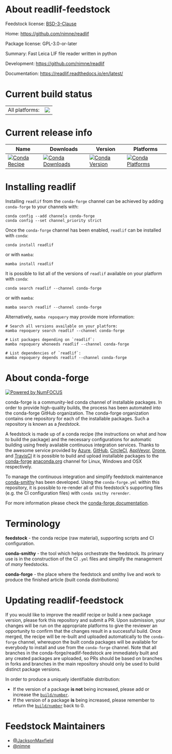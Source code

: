 About readlif-feedstock
=======================

Feedstock license: [BSD-3-Clause](https://github.com/conda-forge/readlif-feedstock/blob/main/LICENSE.txt)

Home: https://github.com/nimne/readlif

Package license: GPL-3.0-or-later

Summary: Fast Leica LIF file reader written in python

Development: https://github.com/nimne/readlif

Documentation: https://readlif.readthedocs.io/en/latest/

Current build status
====================


<table><tr><td>All platforms:</td>
    <td>
      <a href="https://dev.azure.com/conda-forge/feedstock-builds/_build/latest?definitionId=13971&branchName=main">
        <img src="https://dev.azure.com/conda-forge/feedstock-builds/_apis/build/status/readlif-feedstock?branchName=main">
      </a>
    </td>
  </tr>
</table>

Current release info
====================

| Name | Downloads | Version | Platforms |
| --- | --- | --- | --- |
| [![Conda Recipe](https://img.shields.io/badge/recipe-readlif-green.svg)](https://anaconda.org/conda-forge/readlif) | [![Conda Downloads](https://img.shields.io/conda/dn/conda-forge/readlif.svg)](https://anaconda.org/conda-forge/readlif) | [![Conda Version](https://img.shields.io/conda/vn/conda-forge/readlif.svg)](https://anaconda.org/conda-forge/readlif) | [![Conda Platforms](https://img.shields.io/conda/pn/conda-forge/readlif.svg)](https://anaconda.org/conda-forge/readlif) |

Installing readlif
==================

Installing `readlif` from the `conda-forge` channel can be achieved by adding `conda-forge` to your channels with:

```
conda config --add channels conda-forge
conda config --set channel_priority strict
```

Once the `conda-forge` channel has been enabled, `readlif` can be installed with `conda`:

```
conda install readlif
```

or with `mamba`:

```
mamba install readlif
```

It is possible to list all of the versions of `readlif` available on your platform with `conda`:

```
conda search readlif --channel conda-forge
```

or with `mamba`:

```
mamba search readlif --channel conda-forge
```

Alternatively, `mamba repoquery` may provide more information:

```
# Search all versions available on your platform:
mamba repoquery search readlif --channel conda-forge

# List packages depending on `readlif`:
mamba repoquery whoneeds readlif --channel conda-forge

# List dependencies of `readlif`:
mamba repoquery depends readlif --channel conda-forge
```


About conda-forge
=================

[![Powered by
NumFOCUS](https://img.shields.io/badge/powered%20by-NumFOCUS-orange.svg?style=flat&colorA=E1523D&colorB=007D8A)](https://numfocus.org)

conda-forge is a community-led conda channel of installable packages.
In order to provide high-quality builds, the process has been automated into the
conda-forge GitHub organization. The conda-forge organization contains one repository
for each of the installable packages. Such a repository is known as a *feedstock*.

A feedstock is made up of a conda recipe (the instructions on what and how to build
the package) and the necessary configurations for automatic building using freely
available continuous integration services. Thanks to the awesome service provided by
[Azure](https://azure.microsoft.com/en-us/services/devops/), [GitHub](https://github.com/),
[CircleCI](https://circleci.com/), [AppVeyor](https://www.appveyor.com/),
[Drone](https://cloud.drone.io/welcome), and [TravisCI](https://travis-ci.com/)
it is possible to build and upload installable packages to the
[conda-forge](https://anaconda.org/conda-forge) [anaconda.org](https://anaconda.org/)
channel for Linux, Windows and OSX respectively.

To manage the continuous integration and simplify feedstock maintenance
[conda-smithy](https://github.com/conda-forge/conda-smithy) has been developed.
Using the ``conda-forge.yml`` within this repository, it is possible to re-render all of
this feedstock's supporting files (e.g. the CI configuration files) with ``conda smithy rerender``.

For more information please check the [conda-forge documentation](https://conda-forge.org/docs/).

Terminology
===========

**feedstock** - the conda recipe (raw material), supporting scripts and CI configuration.

**conda-smithy** - the tool which helps orchestrate the feedstock.
                   Its primary use is in the construction of the CI ``.yml`` files
                   and simplify the management of *many* feedstocks.

**conda-forge** - the place where the feedstock and smithy live and work to
                  produce the finished article (built conda distributions)


Updating readlif-feedstock
==========================

If you would like to improve the readlif recipe or build a new
package version, please fork this repository and submit a PR. Upon submission,
your changes will be run on the appropriate platforms to give the reviewer an
opportunity to confirm that the changes result in a successful build. Once
merged, the recipe will be re-built and uploaded automatically to the
`conda-forge` channel, whereupon the built conda packages will be available for
everybody to install and use from the `conda-forge` channel.
Note that all branches in the conda-forge/readlif-feedstock are
immediately built and any created packages are uploaded, so PRs should be based
on branches in forks and branches in the main repository should only be used to
build distinct package versions.

In order to produce a uniquely identifiable distribution:
 * If the version of a package **is not** being increased, please add or increase
   the [``build/number``](https://docs.conda.io/projects/conda-build/en/latest/resources/define-metadata.html#build-number-and-string).
 * If the version of a package **is** being increased, please remember to return
   the [``build/number``](https://docs.conda.io/projects/conda-build/en/latest/resources/define-metadata.html#build-number-and-string)
   back to 0.

Feedstock Maintainers
=====================

* [@JacksonMaxfield](https://github.com/JacksonMaxfield/)
* [@nimne](https://github.com/nimne/)

